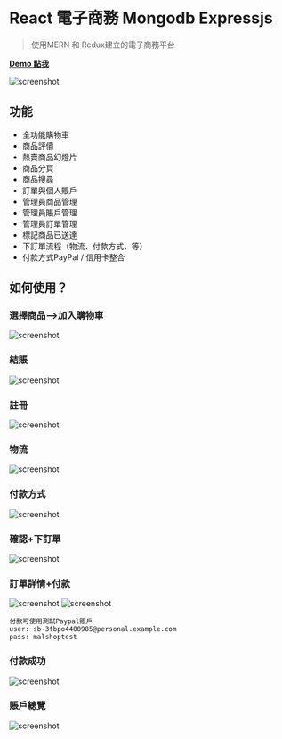 # React 電子商務 Mongodb Expressjs

> 使用MERN 和 Redux建立的電子商務平台

**[Demo 點我](https://www.malshop.mlclmtan.ga)**

![screenshot](https://github.com/mlclmtan/malcolmshop/blob/master/uploads/1.png)

## 功能

- 全功能購物車
- 商品評價
- 熱賣商品幻燈片
- 商品分頁
- 商品搜尋
- 訂單與個人賬戶
- 管理員商品管理
- 管理員賬戶管理
- 管理員訂單管理
- 標記商品已送達
- 下訂單流程（物流、付款方式、等）
- 付款方式PayPal / 信用卡整合

## 如何使用？

### 選擇商品-->加入購物車
![screenshot](https://github.com/mlclmtan/malcolmshop/blob/master/uploads/2.png)
### 結賬
![screenshot](https://github.com/mlclmtan/malcolmshop/blob/master/uploads/3.png)
### 註冊
![screenshot](https://github.com/mlclmtan/malcolmshop/blob/master/uploads/4.png)
### 物流
![screenshot](https://github.com/mlclmtan/malcolmshop/blob/master/uploads/5.png)
### 付款方式
![screenshot](https://github.com/mlclmtan/malcolmshop/blob/master/uploads/6.png)
### 確認+下訂單
![screenshot](https://github.com/mlclmtan/malcolmshop/blob/master/uploads/8.png)
### 訂單詳情+付款
![screenshot](https://github.com/mlclmtan/malcolmshop/blob/master/uploads/9.png)
![screenshot](https://github.com/mlclmtan/malcolmshop/blob/master/uploads/7.png)
```
付款可使用測試Paypal賬戶
user: sb-3fbpo4400985@personal.example.com
pass: malshoptest
```
### 付款成功
![screenshot](https://github.com/mlclmtan/malcolmshop/blob/master/uploads/11.png)
### 賬戶總覽
![screenshot](https://github.com/mlclmtan/malcolmshop/blob/master/uploads/10.png)
